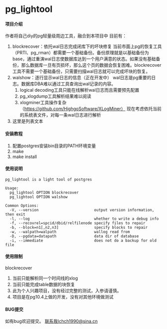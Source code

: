 # pg_lightool

#### 项目介绍
作者将自己diy的pg轻量级周边工具，融合到本项目中
目前有：
1. blockrecover：依托wal日志完成闭库下的坏块修复
      当前市面上pg的恢复工具（PRTI、pg_rman）都需要一个基础备份。备份原理就是以基础备份为base，通过重演wal日志使数据库达到一个用户满意的状态。如果没有基础备份，那么数据库一旦有页损坏，那么这个页的数据会恢复困难。blockrecover工具不需要一个基础备份，只需要扫描wal日志就可以完成坏块的恢复。
2. walshow：逐行显示wal日志的信息（正在开发中）
      wal日志是pg重要的日志。数据库DBA难以通过工具查询出wal记录的内容。
      1. logical decoding工具只能在线解析wal日志而且需要预先配置
      2. pg_xlogdump工具解析结果难以阅读
      3. xlogminer工具操作复杂（https://github.com/HighgoSoftware/XLogMiner）
      现在考虑依托当前的系统表文件，对每一条wal日志进行解析
1. 这里是列表文本
#### 安装教程

1. 配置postgres安装bin目录的PATH环境变量
2. make
3. make install

#### 使用说明

```
pg_lightool is a light tool of postgres

Usage:
  pg_lightool OPTION blockrecover
  pg_lightool OPTION walshow

Common Options:
  -V, --version                         output version information, then exit
  -l, --log                             whether to write a debug info
  -f, --recovrel=spcid/dbid/relfilenode specify files to repair
  -b, --block=n1[,n2,n3]                specify blocks to repair
  -w, --walpath=walpath                 wallog read from
  -D, --pgdata=datapath                 data dir of database
  -i, --immediate                       does not do a backup for old file
```



#### 使用限制
blockrecover
1. 当前只能解析同一个时间线的xlog
2. 当前只能完成table数据的块恢复
3. 此为个人兴趣项目，没有经过完整的测试，入参请谨慎。
4. 项目是在pg10.4上做的开发，没有对其他环境做测试

#### BUG提交
如有bug欢迎提交。
联系我lchch1990@sina.cn